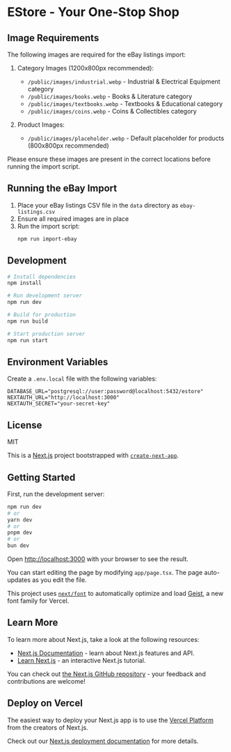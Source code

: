 # EStore - Your One-Stop Shop

## Image Requirements

The following images are required for the eBay listings import:

1. Category Images (1200x800px recommended):
   - `/public/images/industrial.webp` - Industrial & Electrical Equipment category
   - `/public/images/books.webp` - Books & Literature category
   - `/public/images/textbooks.webp` - Textbooks & Educational category
   - `/public/images/coins.webp` - Coins & Collectibles category

2. Product Images:
   - `/public/images/placeholder.webp` - Default placeholder for products (800x800px recommended)

Please ensure these images are present in the correct locations before running the import script.

## Running the eBay Import

1. Place your eBay listings CSV file in the `data` directory as `ebay-listings.csv`
2. Ensure all required images are in place
3. Run the import script:
   ```bash
   npm run import-ebay
   ```

## Development

```bash
# Install dependencies
npm install

# Run development server
npm run dev

# Build for production
npm run build

# Start production server
npm run start
```

## Environment Variables

Create a `.env.local` file with the following variables:

```env
DATABASE_URL="postgresql://user:password@localhost:5432/estore"
NEXTAUTH_URL="http://localhost:3000"
NEXTAUTH_SECRET="your-secret-key"
```

## License

MIT

This is a [Next.js](https://nextjs.org) project bootstrapped with [`create-next-app`](https://nextjs.org/docs/app/api-reference/cli/create-next-app).

## Getting Started

First, run the development server:

```bash
npm run dev
# or
yarn dev
# or
pnpm dev
# or
bun dev
```

Open [http://localhost:3000](http://localhost:3000) with your browser to see the result.

You can start editing the page by modifying `app/page.tsx`. The page auto-updates as you edit the file.

This project uses [`next/font`](https://nextjs.org/docs/app/building-your-application/optimizing/fonts) to automatically optimize and load [Geist](https://vercel.com/font), a new font family for Vercel.

## Learn More

To learn more about Next.js, take a look at the following resources:

- [Next.js Documentation](https://nextjs.org/docs) - learn about Next.js features and API.
- [Learn Next.js](https://nextjs.org/learn) - an interactive Next.js tutorial.

You can check out [the Next.js GitHub repository](https://github.com/vercel/next.js) - your feedback and contributions are welcome!

## Deploy on Vercel

The easiest way to deploy your Next.js app is to use the [Vercel Platform](https://vercel.com/new?utm_medium=default-template&filter=next.js&utm_source=create-next-app&utm_campaign=create-next-app-readme) from the creators of Next.js.

Check out our [Next.js deployment documentation](https://nextjs.org/docs/app/building-your-application/deploying) for more details.
